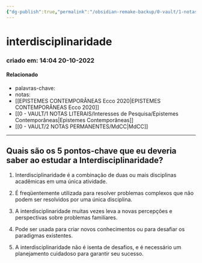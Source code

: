```yaml
---
{"dg-publish":true,"permalink":"/obsidian-remake-backup/0-vault/1-notas-literais/insight-pensamento-e-meditacao/interdisciplinaridade/","dgHomeLink":true,"dgShowLocalGraph":true,"dgShowFileTree":true,"dgEnableSearch":true,"noteIcon":""}
---
```


# interdisciplinaridade
### criado em: 14:04 20-10-2022

#### Relacionado
- palavras-chave: 
- notas:
- [[EPISTEMES CONTEMPORÂNEAS Ecco 2020\|EPISTEMES CONTEMPORÂNEAS Ecco 2020]]
- [[0 - VAULT/1 NOTAS LITERAIS/Interesses de Pesquisa/Epistemes Contemporâneas\|Epistemes Contemporâneas]]
- [[0 - VAULT/2 NOTAS PERMANENTES/MdCC\|MdCC]]
---
## Quais são os 5 pontos-chave que eu deveria saber ao estudar a Interdisciplinaridade?  
  
  
1. Interdisciplinaridade é a combinação de duas ou mais disciplinas acadêmicas em uma única atividade.  
  
2. É freqüentemente utilizada para resolver problemas complexos que não podem ser resolvidos por uma única disciplina.  
  
3. A interdisciplinaridade muitas vezes leva a novas percepções e perspectivas sobre problemas familiares.  
  
4. Pode ser usada para criar novos conhecimentos ou para desafiar os paradigmas existentes.  
  
5. A interdisciplinaridade não é isenta de desafios, e é necessário um planejamento cuidadoso para garantir seu sucesso.  

